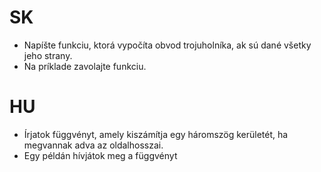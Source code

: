 # SK
- Napíšte funkciu, ktorá vypočíta obvod trojuholníka, ak sú dané všetky jeho strany.
- Na príklade zavolajte funkciu.
  
# HU
- Írjatok függvényt, amely kiszámítja egy háromszög kerületét, ha megvannak adva az oldalhosszai.
- Egy példán hívjátok meg a függvényt

